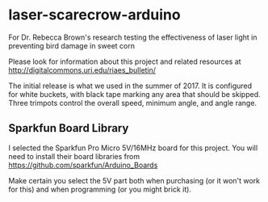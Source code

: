 # laser-scarecrow-arduino
For Dr. Rebecca Brown's research testing the effectiveness of laser light in preventing bird damage in sweet corn

Please look for information about this project and related resources at http://digitalcommons.uri.edu/riaes_bulletin/

The initial release is what we used in the summer of 2017. 
It is configured for white buckets, with black tape marking any area that should be skipped. 
Three trimpots control the overall speed, minimum angle, and angle range.

## Sparkfun Board Library
I selected the Sparkfun Pro Micro 5V/16MHz board for this project. You will need to install their board libraries from https://github.com/sparkfun/Arduino_Boards

Make certain you select the 5V part both when purchasing (or it won't work for this) and when programming (or you might brick it).
